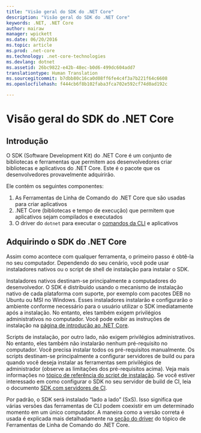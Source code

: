 ```yaml
---
title: "Visão geral do SDK do .NET Core"
description: "Visão geral do SDK do .NET Core"
keywords: .NET, .NET Core
author: mairaw
manager: wpickett
ms.date: 06/20/2016
ms.topic: article
ms.prod: .net-core
ms.technology: .net-core-technologies
ms.devlang: dotnet
ms.assetid: 26bc9822-e42b-48ec-b0d6-499dc604add7
translationtype: Human Translation
ms.sourcegitcommit: b7dbb80c16ca0d08ff6fe4c4f3a7b221f64c6608
ms.openlocfilehash: f444cb6f8b102faba3fca702e592cf74d0ad192c

---
```


# <a name="net-core-sdk-overview"></a>Visão geral do SDK do .NET Core 

## <a name="introduction"></a>Introdução
O SDK (Software Development Kit) do .NET Core é um conjunto de bibliotecas e ferramentas que permitem aos desenvolvedores criar bibliotecas e aplicativos do .NET Core. Este é o pacote que os desenvolvedores provavelmente adquirirão. 

Ele contém os seguintes componentes:

1. As Ferramentas de Linha de Comando do .NET Core que são usadas para criar aplicativos
2. .NET Core (bibliotecas e tempo de execução) que permitem que aplicativos sejam compilados e executados
3. O driver do `dotnet` para executar o [comandos da CLI](tools/index.md) e aplicativos


## <a name="acquiring-the-net-core-sdk"></a>Adquirindo o SDK do .NET Core
Assim como acontece com qualquer ferramenta, o primeiro passo é obtê-la no seu computador. Dependendo do seu cenário, você pode usar instaladores nativos ou o script de shell de instalação para instalar o SDK.

Instaladores nativos destinam-se principalmente a computadores do desenvolvedor. O SDK é distribuído usando o mecanismo de instalação nativo de cada plataforma com suporte, por exemplo com pacotes DEB no Ubuntu ou MSI no Windows. Esses instaladores instalarão e configurarão o ambiente conforme necessário para o usuário utilizar o SDK imediatamente após a instalação. No entanto, eles também exigem privilégios administrativos no computador. Você pode exibir as instruções de instalação na [página de introdução ao .NET Core](https://aka.ms/dotnetcoregs).

Scripts de instalação, por outro lado, não exigem privilégios administrativos. No entanto, eles também não instalarão nenhum pré-requisito no computador. Você precisa instalar todos os pré-requisitos manualmente. Os scripts destinam-se principalmente a configurar servidores de build ou para quando você deseja instalar as ferramentas sem privilégios de administrador (observe as limitações dos pré-requisitos acima). Veja mais informações no [tópico de referência do script de instalação](tools/dotnet-install-script.md). Se você estiver interessado em como configurar o SDK no seu servidor de build de CI, leia o documento [SDK com servidores de CI](tools/using-ci-with-cli.md). 

Por padrão, o SDK será instalado “lado a lado” (SxS). Isso significa que várias versões das ferramentas de CLI podem coexistir em um determinado momento em um único computador. A maneira como a versão correta é usada é explicada mais detalhadamente na [seção do driver](tools/index.md#driver) do tópico de Ferramentas de Linha de Comando do .NET Core. 




<!--HONumber=Nov16_HO3-->


